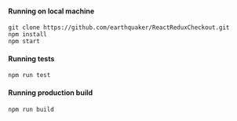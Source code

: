 #### Running on local machine

```
git clone https://github.com/earthquaker/ReactReduxCheckout.git
npm install
npm start
```

#### Running tests

```
npm run test
```

#### Running production build

```
npm run build
```